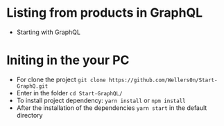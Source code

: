 # Listing from products in GraphQL

  - Starting with GraphQL
  
# Initing in the your PC

- For clone the project `git clone https://github.com/Wellers0n/Start-GraphQ.git`
- Enter in the folder `cd Start-GraphQL/`
- To install project dependency: `yarn install` or `npm install`
- After the installation of the dependencies `yarn start` in the default directory
